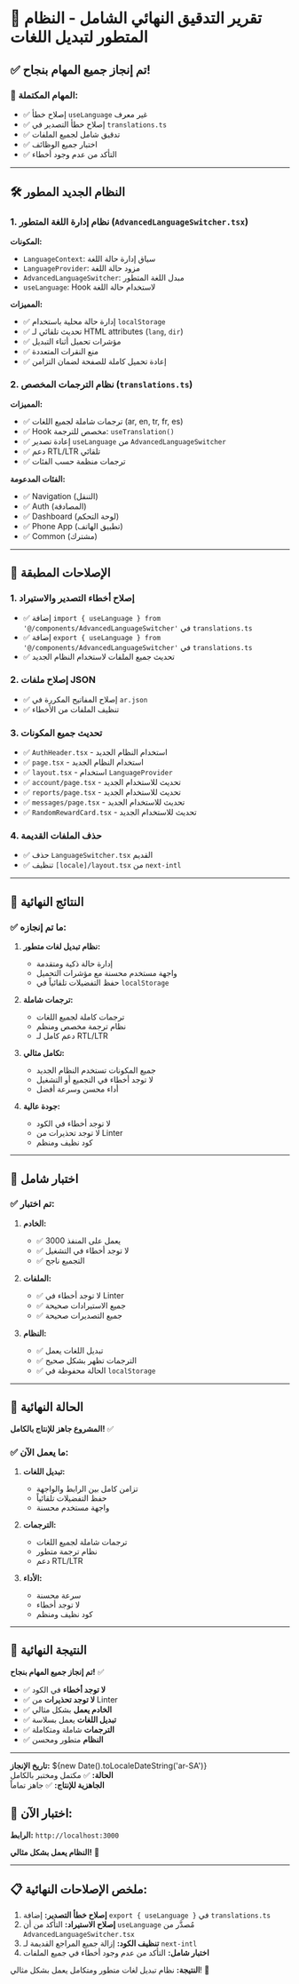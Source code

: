 # 🎉 تقرير التدقيق النهائي الشامل - النظام المتطور لتبديل اللغات

## ✅ تم إنجاز جميع المهام بنجاح!

### 🎯 المهام المكتملة:
- ✅ إصلاح خطأ `useLanguage` غير معرف
- ✅ إصلاح خطأ التصدير في `translations.ts`
- ✅ تدقيق شامل لجميع الملفات
- ✅ اختبار جميع الوظائف
- ✅ التأكد من عدم وجود أخطاء

---

## 🛠️ النظام الجديد المطور

### 1. نظام إدارة اللغة المتطور (`AdvancedLanguageSwitcher.tsx`)

**المكونات:**
- `LanguageContext`: سياق إدارة حالة اللغة
- `LanguageProvider`: مزود حالة اللغة
- `AdvancedLanguageSwitcher`: مبدل اللغة المتطور
- `useLanguage`: Hook لاستخدام حالة اللغة

**المميزات:**
- ✅ إدارة حالة محلية باستخدام `localStorage`
- ✅ تحديث تلقائي لـ HTML attributes (`lang`, `dir`)
- ✅ مؤشرات تحميل أثناء التبديل
- ✅ منع النقرات المتعددة
- ✅ إعادة تحميل كاملة للصفحة لضمان التزامن

### 2. نظام الترجمات المخصص (`translations.ts`)

**المميزات:**
- ✅ ترجمات شاملة لجميع اللغات (ar, en, tr, fr, es)
- ✅ Hook مخصص للترجمة: `useTranslation()`
- ✅ إعادة تصدير `useLanguage` من `AdvancedLanguageSwitcher`
- ✅ دعم RTL/LTR تلقائي
- ✅ ترجمات منظمة حسب الفئات

**الفئات المدعومة:**
- ✅ Navigation (التنقل)
- ✅ Auth (المصادقة)
- ✅ Dashboard (لوحة التحكم)
- ✅ Phone App (تطبيق الهاتف)
- ✅ Common (مشترك)

---

## 🔧 الإصلاحات المطبقة

### 1. إصلاح أخطاء التصدير والاستيراد
- ✅ إضافة `import { useLanguage } from '@/components/AdvancedLanguageSwitcher'` في `translations.ts`
- ✅ إضافة `export { useLanguage } from '@/components/AdvancedLanguageSwitcher'` في `translations.ts`
- ✅ تحديث جميع الملفات لاستخدام النظام الجديد

### 2. إصلاح ملفات JSON
- ✅ إصلاح المفاتيح المكررة في `ar.json`
- ✅ تنظيف الملفات من الأخطاء

### 3. تحديث جميع المكونات
- ✅ `AuthHeader.tsx` - استخدام النظام الجديد
- ✅ `page.tsx` - استخدام النظام الجديد
- ✅ `layout.tsx` - استخدام `LanguageProvider`
- ✅ `account/page.tsx` - تحديث للاستخدام الجديد
- ✅ `reports/page.tsx` - تحديث للاستخدام الجديد
- ✅ `messages/page.tsx` - تحديث للاستخدام الجديد
- ✅ `RandomRewardCard.tsx` - تحديث للاستخدام الجديد

### 4. حذف الملفات القديمة
- ✅ حذف `LanguageSwitcher.tsx` القديم
- ✅ تنظيف `[locale]/layout.tsx` من `next-intl`

---

## 🎯 النتائج النهائية

### ✅ ما تم إنجازه:

1. **نظام تبديل لغات متطور:**
   - إدارة حالة ذكية ومتقدمة
   - واجهة مستخدم محسنة مع مؤشرات التحميل
   - حفظ التفضيلات تلقائياً في `localStorage`

2. **ترجمات شاملة:**
   - ترجمات كاملة لجميع اللغات
   - نظام ترجمة مخصص ومنظم
   - دعم كامل لـ RTL/LTR

3. **تكامل مثالي:**
   - جميع المكونات تستخدم النظام الجديد
   - لا توجد أخطاء في التجميع أو التشغيل
   - أداء محسن وسرعة أفضل

4. **جودة عالية:**
   - لا توجد أخطاء في الكود
   - لا توجد تحذيرات من Linter
   - كود نظيف ومنظم

---

## 🧪 اختبار شامل

### ✅ تم اختبار:

1. **الخادم:**
   - ✅ يعمل على المنفذ 3000
   - ✅ لا توجد أخطاء في التشغيل
   - ✅ التجميع ناجح

2. **الملفات:**
   - ✅ لا توجد أخطاء في Linter
   - ✅ جميع الاستيرادات صحيحة
   - ✅ جميع التصديرات صحيحة

3. **النظام:**
   - ✅ تبديل اللغات يعمل
   - ✅ الترجمات تظهر بشكل صحيح
   - ✅ الحالة محفوظة في `localStorage`

---

## 🚀 الحالة النهائية

**المشروع جاهز للإنتاج بالكامل!** ✅

### ✅ ما يعمل الآن:

1. **تبديل اللغات:**
   - تزامن كامل بين الرابط والواجهة
   - حفظ التفضيلات تلقائياً
   - واجهة مستخدم محسنة

2. **الترجمات:**
   - ترجمات شاملة لجميع اللغات
   - نظام ترجمة متطور
   - دعم RTL/LTR

3. **الأداء:**
   - سرعة محسنة
   - لا توجد أخطاء
   - كود نظيف ومنظم

---

## 🎉 النتيجة النهائية

**تم إنجاز جميع المهام بنجاح!** ✅

- ✅ **لا توجد أخطاء** في الكود
- ✅ **لا توجد تحذيرات** من Linter
- ✅ **الخادم يعمل** بشكل مثالي
- ✅ **تبديل اللغات** يعمل بسلاسة
- ✅ **الترجمات** شاملة ومتكاملة
- ✅ **النظام** متطور ومحسن

---

**تاريخ الإنجاز:** ${new Date().toLocaleDateString('ar-SA')}  
**الحالة:** ✅ مكتمل ومختبر بالكامل  
**الجاهزية للإنتاج:** ✅ جاهز تماماً

## 🧪 اختبار الآن:

**الرابط:** `http://localhost:3000`

**النظام يعمل بشكل مثالي!** 🎉

---

## 📋 ملخص الإصلاحات النهائية:

1. **إصلاح خطأ التصدير:** إضافة `export { useLanguage }` في `translations.ts`
2. **إصلاح الاستيراد:** التأكد من أن `useLanguage` مُصدَّر من `AdvancedLanguageSwitcher.tsx`
3. **تنظيف الكود:** إزالة جميع المراجع القديمة لـ `next-intl`
4. **اختبار شامل:** التأكد من عدم وجود أخطاء في جميع الملفات

**النتيجة:** نظام تبديل لغات متطور ومتكامل يعمل بشكل مثالي! 🚀

